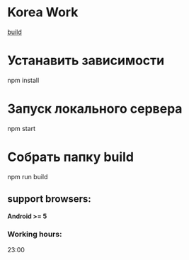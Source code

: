 # Korea Work
[build](https://korea-work-club.online)

# Устанавить зависимости
npm install

# Запуск локального сервера
npm start

# Собрать папку build
npm run build

## support browsers:
**Android >= 5**

### Working hours:
23:00